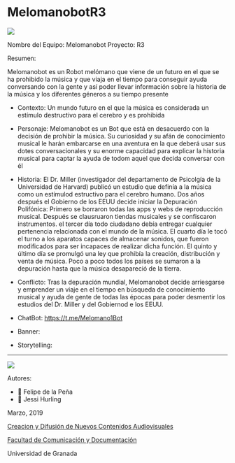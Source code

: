 # MelomanobotR3

![](http://www.fd4a.net/Android_Icons/3D-Matrix-Pro-Vol-3-Revolution.png)

Nombre del Equipo: Melomanobot
Proyecto: R3

Resumen:  

Melomanobot es un Robot melómano que viene de un futuro en el que se ha prohibido la música y que viaja en el tiempo para conseguir ayuda conversando con la gente y así poder llevar información sobre la historia de la música y los diferentes géneros a su tiempo presente


- Contexto: Un mundo futuro en el que la música es considerada un estímulo destructivo para el cerebro y es prohibida

- Personaje: Melomanobot es un Bot que está en desacuerdo con la decisión de prohibir la música. Su curiosidad y su afán de conocimiento musical le harán embarcarse en una aventura en la que deberá usar sus dotes conversacionales y su enorme capacidad para explicar la historia musical para captar la ayuda de todom aquel que decida conversar con él

- Historia: El Dr. Miller (investigador del departamento de Psicolgía de la Universidad de Harvard) publicó un estudio que definía a la música como un estímulod estructivo para el cerebro humano. Dos años después el Gobierno de los EEUU decide iniciar la Depuración Polifónica: Primero se borraron todas las apps y webs de reproducción musical. Después se clausruaron tiendas musicales y se confiscaron instrumentos. el tercer día todo ciudadano debía entregar cualquier pertenencia relacionada con el mundo de la música. El cuarto día le tocó el turno a los aparatos capaces de almacenar sonidos, que fueron modificados para ser incapaces de realizar dicha función. El quinto y último día se promulgó una ley que prohibía la creación, distribución y venta de música. Poco a poco todos los países se sumaron a la depuración hasta que la música desapareció de la tierra.

- Conflicto: Tras la depuración mundial, Melomanobot decide arriesgarse y emprender un viaje en el tiempo en búsqueda de conocimiento musical y ayuda de gente de todas las épocas para poder desmentir los estudios del Dr. Miller y del Gobiernod e los EEUU.




- ChatBot:  https://t.me/Melomano1Bot

- Banner:  

- Storytelling: 

------
![](https://upload.wikimedia.org/wikipedia/commons/thumb/6/62/CC-BY-SA-Andere_Wikis_%28v%29.svg/200px-CC-BY-SA-Andere_Wikis_%28v%29.svg.png)


Autores: 
- :man: Felipe de la Peña
- :woman: Jessi Hurling


<!---
Lista completa de emojis de markDown - https://gist.github.com/rxaviers/7360908) 
-->



Marzo, 2019

[Creacion y Difusión de Nuevos Contenidos Audiovisuales](http://utopolis.ugr.es/medialab)

[Facultad de Comunicación y Documentación](http://fcd.ugr.es)

Universidad de Granada
